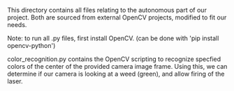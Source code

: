 This directory contains all files relating to the autonomous part of our project.
Both are sourced from external OpenCV projects, modified to fit our needs.

Note: to run all .py files, first install OpenCV. (can be done with 'pip install opencv-python')

color_recognition.py contains the OpenCV scripting to recognize specfied colors of the center of the provided camera image frame.
Using this, we can determine if our camera is looking at a weed (green), and allow firing of the laser.
